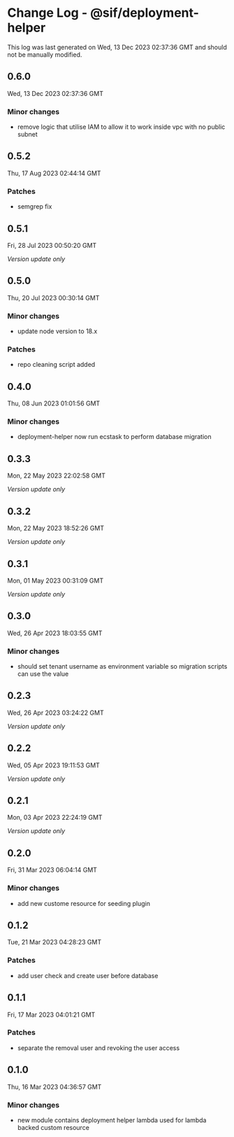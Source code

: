 # Change Log - @sif/deployment-helper

This log was last generated on Wed, 13 Dec 2023 02:37:36 GMT and should not be manually modified.

## 0.6.0
Wed, 13 Dec 2023 02:37:36 GMT

### Minor changes

- remove logic that utilise IAM to allow it to work inside vpc with no public subnet

## 0.5.2
Thu, 17 Aug 2023 02:44:14 GMT

### Patches

- semgrep fix

## 0.5.1
Fri, 28 Jul 2023 00:50:20 GMT

_Version update only_

## 0.5.0
Thu, 20 Jul 2023 00:30:14 GMT

### Minor changes

- update node version to 18.x

### Patches

- repo cleaning script added

## 0.4.0
Thu, 08 Jun 2023 01:01:56 GMT

### Minor changes

- deployment-helper now run ecstask to perform database migration

## 0.3.3
Mon, 22 May 2023 22:02:58 GMT

_Version update only_

## 0.3.2
Mon, 22 May 2023 18:52:26 GMT

_Version update only_

## 0.3.1
Mon, 01 May 2023 00:31:09 GMT

_Version update only_

## 0.3.0
Wed, 26 Apr 2023 18:03:55 GMT

### Minor changes

- should set tenant username as environment variable so migration scripts can use the value

## 0.2.3
Wed, 26 Apr 2023 03:24:22 GMT

_Version update only_

## 0.2.2
Wed, 05 Apr 2023 19:11:53 GMT

_Version update only_

## 0.2.1
Mon, 03 Apr 2023 22:24:19 GMT

_Version update only_

## 0.2.0
Fri, 31 Mar 2023 06:04:14 GMT

### Minor changes

- add new custome resource for seeding plugin

## 0.1.2
Tue, 21 Mar 2023 04:28:23 GMT

### Patches

- add user check and create user before database

## 0.1.1
Fri, 17 Mar 2023 04:01:21 GMT

### Patches

- separate the removal user and revoking the user access

## 0.1.0
Thu, 16 Mar 2023 04:36:57 GMT

### Minor changes

- new module contains deployment helper lambda used for lambda backed custom resource

